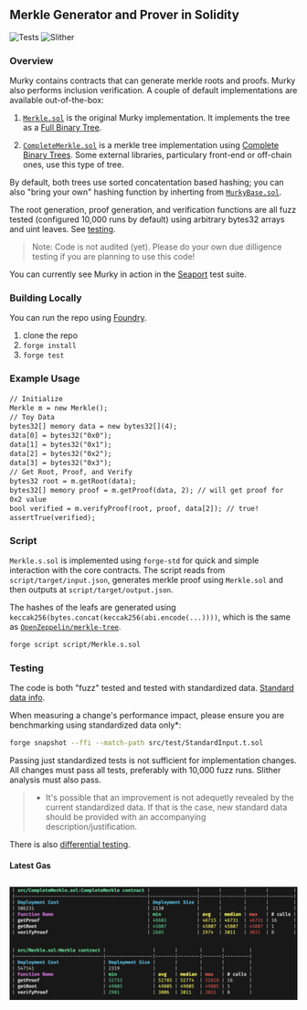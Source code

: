 ## Merkle Generator and Prover in Solidity
![Tests](https://github.com/dmfxyz/murky/actions/workflows/run_tests.yml/badge.svg?event=push)
![Slither](https://github.com/dmfxyz/murky/actions/workflows/slither.yml/badge.svg?event=push)


### Overview
Murky contains contracts that can generate merkle roots and proofs. Murky also performs inclusion verification. A couple of default implementations are available out-of-the-box:

1. [`Merkle.sol`](./src/Merkle.sol) is the original Murky implementation. It implements the tree as a [Full Binary Tree](https://xlinux.nist.gov/dads/HTML/fullBinaryTree.html).

2. [`CompleteMerkle.sol`](./src/CompleteMerkle.sol) is a merkle tree implementation using [Complete Binary Trees](https://xlinux.nist.gov/dads/HTML/completeBinaryTree.html). Some external libraries, particulary front-end or off-chain ones, use this type of tree.

By default, both trees use sorted concatentation based hashing; you can also "bring your own" hashing function by inherting from [`MurkyBase.sol`](./src/common/MurkyBase.sol).

The root generation, proof generation, and verification functions are all fuzz tested (configured 10,000 runs by default) using arbitrary bytes32 arrays and uint leaves. See [testing](#testing).

> Note: Code is not audited (yet). Please do your own due dilligence testing if you are planning to use this code!

You can currently see Murky in action in the [Seaport](https://github.com/ProjectOpenSea/Seaport) test suite.

### Building Locally
You can run the repo using [Foundry](https://github.com/gakonst/foundry).
1. clone the repo
2. `forge install`
3. `forge test`

### Example Usage
```solidity
// Initialize
Merkle m = new Merkle();
// Toy Data
bytes32[] memory data = new bytes32[](4);
data[0] = bytes32("0x0");
data[1] = bytes32("0x1");
data[2] = bytes32("0x2");
data[3] = bytes32("0x3");
// Get Root, Proof, and Verify
bytes32 root = m.getRoot(data);
bytes32[] memory proof = m.getProof(data, 2); // will get proof for 0x2 value
bool verified = m.verifyProof(root, proof, data[2]); // true!
assertTrue(verified);
```

### Script
`Merkle.s.sol` is implemented using `forge-std` for quick and simple interaction with the core contracts. The script reads from `script/target/input.json`, generates merkle proof using `Merkle.sol` and then outputs at `script/target/output.json`.

The hashes of the leafs are generated using `keccak256(bytes.concat(keccak256(abi.encode(...))))`, which is the same as [`OpenZeppelin/merkle-tree`](https://github.com/OpenZeppelin/merkle-tree#validating-a-proof-in-solidity).

```bash
forge script script/Merkle.s.sol
```

### Testing
The code is both "fuzz" tested and tested with standardized data. [Standard data info](./src/test/standard_data/).

When measuring a change's performance impact, please ensure you are benchmarking using standardized data only*:

```sh
forge snapshot --ffi --match-path src/test/StandardInput.t.sol
```

Passing just standardized tests is not sufficient for implementation changes. All changes must pass all tests, preferably with 10,000 fuzz runs. Slither analysis must also pass.

> * It's possible that an improvement is not adequetly revealed by the current standardized data. If that is the case, new standard data should be provided with an accompanying description/justification.

There is also [differential testing](./differential_testing/).

#### Latest Gas
![gas report](./reports/murky_gas_report.png)
---